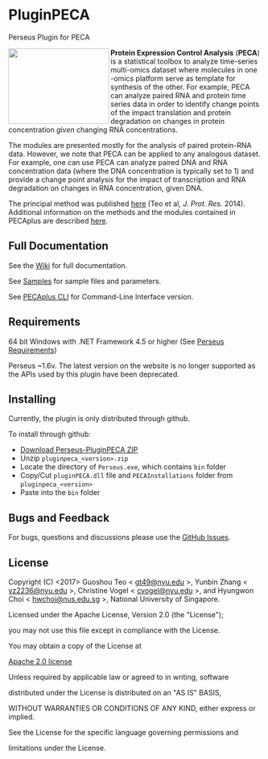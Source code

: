 # PluginPECA

Perseus Plugin for PECA

<img src="https://github.com/PECAplus/Perseus-PluginPECA/wiki/images/PECALogo.png" align="left" width="200" height="150">



**Protein Expression Control Analysis** (**PECA**) is a statistical toolbox to analyze time-series multi-omics dataset where molecules in one -omics platform serve as template for synthesis of the other.  For example, PECA can analyze paired RNA and protein time series data in order to identify change points of the impact translation and protein degradation on changes in protein concentration *given* changing RNA concentrations. 



The modules are presented mostly for the analysis of paired protein-RNA data. However, we note that PECA can be applied to any analogous dataset. For example, one can use PECA can analyze paired DNA and RNA concentration data (where the DNA concentration is typically set to 1) and provide a change point analysis for the impact of transcription and RNA degradation on changes in RNA concentration, given DNA.

The principal method was published [here](http://pubs.acs.org/doi/abs/10.1021/pr400855q) (Teo et al, *J. Prot. Res.* 2014). Additional information on the methods and the modules contained in PECAplus are described [here](https://www.nature.com/articles/s41540-017-0040-1). 


## Full Documentation

See the [Wiki](https://github.com/PECAplus/Perseus-PluginPECA/wiki) for full documentation.

See [Samples](https://github.com/PECAplus/Perseus-PluginPECA/tree/master/Samples) for sample files and parameters.

See [PECAplus CLI](https://github.com/PECAplus/PECAplus_cmd_line) for Command-Line Interface version.

## Requirements

64 bit Windows with .NET Framework 4.5 or higher (See [Perseus Requirements](http://www.coxdocs.org/doku.php?id=perseus:common:download_and_installation))

Perseus ~1.6v. The latest version on the website is no longer supported as the APIs used by this plugin have been deprecated.

## Installing

Currently, the plugin is only distributed through github.

To install through github:

* [Download Perseus-PluginPECA ZIP](https://github.com/PECAplus/Perseus-PluginPECA/releases/download/v1.0.1/pluginpeca_1.0.1.zip)
* Unzip `pluginpeca_<version>.zip`
* Locate the directory of `Perseus.exe`, which contains `bin` folder
* Copy/Cut `pluginPECA.dll` file and `PECAInstallations` folder from `pluginpeca_<version>`
* Paste into the `bin` folder

## Bugs and Feedback

For bugs, questions and discussions please use the [GitHub Issues](https://github.com/PECAplus/Perseus-PluginPECA/issues).

## License

Copyright (C) <2017> Guoshou Teo < gt49@nyu.edu >, Yunbin Zhang < yz2236@nyu.edu >, Christine Vogel < cvogel@nyu.edu >, and Hyungwon Choi < hwchoi@nus.edu.sg >, National University of Singapore.

Licensed under the Apache License, Version 2.0 (the "License");

you may not use this file except in compliance with the License.

You may obtain a copy of the License at

[Apache 2.0 license](http://www.apache.org/licenses/LICENSE-2.0)

Unless required by applicable law or agreed to in writing, software

distributed under the License is distributed on an "AS IS" BASIS,

WITHOUT WARRANTIES OR CONDITIONS OF ANY KIND, either express or implied.

See the License for the specific language governing permissions and

limitations under the License.
